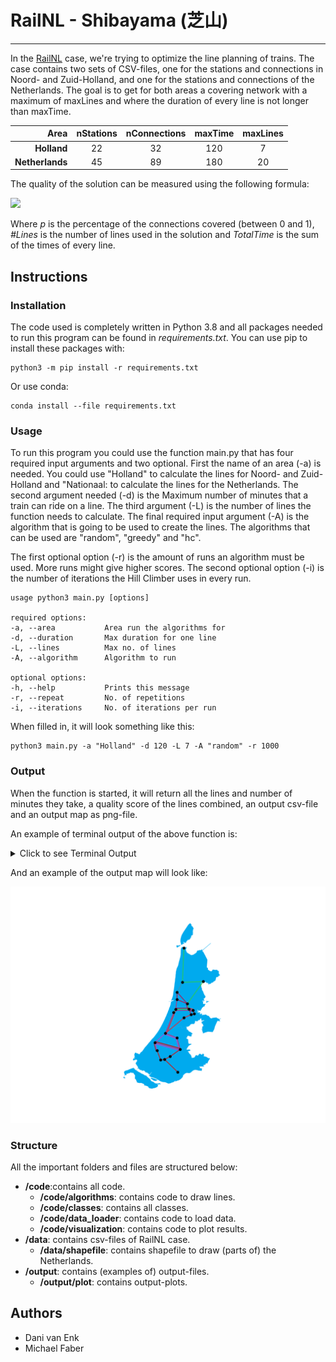 # RailNL - Shibayama (芝山)
-------------------------------------------
In the [RailNL](https://theorie.mprog.nl/cases/railnl) case, we're trying to optimize the line planning of trains. The case contains two sets of CSV-files, one for the stations and connections in Noord- and Zuid-Holland, and one for the stations and connections of the Netherlands. The goal is to get for both areas a covering network with a maximum of maxLines and where the duration of every line is not longer than maxTime.


|       Area      | nStations | nConnections | maxTime | maxLines |
|----------------:|:---------:|:------------:|:-------:|:--------:|
|   **Holland**   |     22    |      32      |   120   |    7     |
| **Netherlands** |     45    |      89      |   180   |    20    |

The quality of the solution can be measured using the following formula:

<img src="https://render.githubusercontent.com/render/math?math=Q=p\cdot10000-(%23Lines\cdot100%2BTotalTime)">

Where *p* is the percentage of the connections covered (between 0 and 1), *#Lines* is the number of lines used in the solution and *TotalTime* is the sum of the times of every line.


## Instructions

### Installation

The code used is completely written in Python 3.8 and all packages needed to run this program can be found in *requirements.txt*. You can use pip to install these packages with:

```
python3 -m pip install -r requirements.txt
```

Or use conda:

```
conda install --file requirements.txt
```

### Usage
To run this program you could use the function main.py that has four required input arguments and two optional. First the name of an area (-a) is needed. You could use "Holland" to calculate the lines for Noord- and Zuid-Holland and "Nationaal: to calculate the lines for the Netherlands. The second argument needed (-d) is the Maximum number of minutes that a train can ride on a line. The third argument (-L) is the number of lines the function needs to calculate. The final required input argument (-A) is the algorithm that is going to be used to create the lines. The algorithms that can be used are "random", "greedy" and "hc".

The first optional option (-r) is the amount of runs an algorithm must be used. More runs might give higher scores. The second optional option (-i) is the number of iterations the Hill Climber uses in every run.

```
usage python3 main.py [options]

required options:
-a, --area           Area run the algorithms for
-d, --duration       Max duration for one line
-L, --lines          Max no. of lines
-A, --algorithm      Algorithm to run

optional options:
-h, --help           Prints this message
-r, --repeat         No. of repetitions
-i, --iterations     No. of iterations per run
```

When filled in, it will look something like this:

```
python3 main.py -a "Holland" -d 120 -L 7 -A "random" -r 1000
```

### Output

When the function is started, it will return all the lines and number of minutes they take, a quality score of the lines combined, an output csv-file and an output map as png-file.

An example of terminal output of the above function is:

   <details><summary>Click to see Terminal Output</summary>
    <pre>
    Haarlem, Heemstede-Aerdenhout, Haarlem, Amsterdam Sloterdijk, Zaandam, Hoorn, Alkmaar, Den Helder
    Duration 115 min
    Den Haag Centraal, Gouda, Alphen a/d Rijn, Leiden Centraal, Heemstede-Aerdenhout, Haarlem, Beverwijk, Haarlem, Amsterdam Sloterdijk, Amsterdam Centraal
    Duration 119 min
    Alphen a/d Rijn, Leiden Centraal, Den Haag Centraal, Delft, Den Haag Centraal, Leiden Centraal, Alphen a/d Rijn, Gouda, Den Haag Centraal
    Duration 115 min
    Amsterdam Zuid, Amsterdam Sloterdijk, Haarlem, Amsterdam Sloterdijk, Amsterdam Centraal, Amsterdam Sloterdijk, Zaandam, Castricum, Beverwijk, Zaandam, Amsterdam Sloterdijk, Amsterdam Centraal
    Duration 118 min
    Rotterdam Centraal, Schiedam Centrum, Delft, Den Haag Centraal, Gouda, Rotterdam Alexander, Rotterdam Centraal, Schiedam Centrum, Delft, Schiedam Centrum, Rotterdam Centraal, Dordrecht, Rotterdam Centraal
    Duration 119 min
    Leiden Centraal, Heemstede-Aerdenhout, Leiden Centraal, Schiphol Airport, Amsterdam Zuid, Amsterdam Amstel, Amsterdam Zuid, Amsterdam Amstel, Amsterdam Centraal, Amsterdam Amstel, Amsterdam Centraal, Amsterdam Sloterdijk, Amsterdam Centraal, Amsterdam Sloterdijk
    Duration 119 min
    K-score 8337
    sections traversed 27/28
    7.4045667 s
    Searching for map of Holland.
    Map-Holland is created.
    </pre>
   </details>

And an example of the output map will look like:

<img src="doc/img/Example.png" alt="Output Map Example" />

### Structure
All the important folders and files are structured below:

- **/code**:contains all code.
    - **/code/algorithms**: contains code to draw lines.
    - **/code/classes**: contains all classes.
    - **/code/data_loader**: contains code to load data.
    - **/code/visualization**: contains code to plot results.
- **/data**: contains csv-files of RailNL case.
    - **/data/shapefile**: contains shapefile to draw (parts of) the Netherlands.
- **/output**: contains (examples of) output-files.
    - **/output/plot**: contains output-plots.

## Authors
- Dani van Enk
- Michael Faber